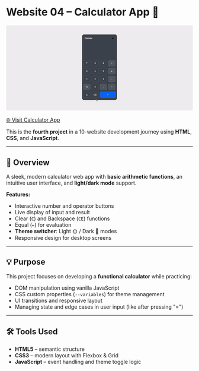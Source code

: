 # Website 04 – Calculator App 🧮

![Calculator Screenshot](./assets/Final%20Gif.gif) <!-- Replace with actual screenshot path -->

[🌐 Visit Calculator App](https://ranim-k.github.io/Web-Projects/Day-04%20Calculator/)

This is the **fourth project** in a 10-website development journey using **HTML**, **CSS**, and **JavaScript**.

---

## 📌 Overview

A sleek, modern calculator web app with **basic arithmetic functions**, an intuitive user interface, and **light/dark mode** support.

**Features:**
- Interactive number and operator buttons  
- Live display of input and result  
- Clear (`C`) and Backspace (`CE`) functions  
- Equal (`=`) for evaluation  
- **Theme switcher**: Light 🌞 / Dark 🌙 modes  
- Responsive design for desktop screens

---

## 💡 Purpose

This project focuses on developing a **functional calculator** while practicing:
- DOM manipulation using vanilla JavaScript  
- CSS custom properties (`--variables`) for theme management  
- UI transitions and responsive layout  
- Managing state and edge cases in user input (like after pressing "=")

---

## 🛠 Tools Used

- **HTML5** – semantic structure  
- **CSS3** – modern layout with Flexbox & Grid  
- **JavaScript** – event handling and theme toggle logic
 